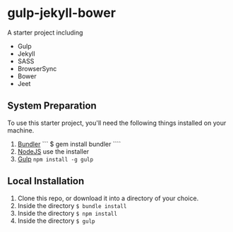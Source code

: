 gulp-jekyll-bower
=============================

A starter project including
- Gulp
- Jekyll
- SASS
- BrowserSync
- Bower
- Jeet

## System Preparation

To use this starter project, you'll need the following things installed on your machine.

1. [Bundler](http://bundler.io/) ``` $ gem install bundler ````
2. [NodeJS](http://nodejs.org) use the installer
3. [Gulp](http://gulpjs.com/) ``` npm install -g gulp ```

## Local Installation

1. Clone this repo, or download it into a directory of your choice.
2. Inside the directory ``` $ bundle install ```
3. Inside the directory ``` $ npm install ```
4. Inside the directory ``` $ gulp ```